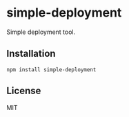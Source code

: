 # simple-deployment

Simple deployment tool.

## Installation

```
npm install simple-deployment
```

## License

MIT
